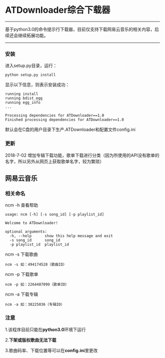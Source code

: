 # ATDownloader综合下载器
***
基于python3.0的命令提示行下载器，目前仅支持下载网易云音乐的相关内容，后续还会继续拓展功能。
***
### 安装
进入setup.py目录，运行：  

`python setup.py install`

显示以下信息，则表示安装成功：  

```
running install
running bdist_egg
running egg_info
...

Processing dependencies for ATDownloader==1.0
Finished processing dependencies for ATDownloader==1.0
```

默认会在C盘的用户目录下生产.ATDownloader和配置文件config.ini

### 更新
2018-7-02 增加专辑下载功能，歌单下载进行分类（因为所使用的API没有歌单的名字，所以另外从网页上获取歌单名字，较为繁琐）

## 网易云音乐

### 相关命名
ncm -h 查看帮助 

```
usage: ncm [-h] [-s song_id] [-p playlist_id]

Welcome to ATDownloader!

optional arguments:
  -h, --help      show this help message and exit
  -s song_id      song_id
  -p playlist_id  playlist_id
```

ncm -s  下载歌曲  

`ncm -s 如：494174528（歌曲ID）`

ncm -p  下载歌单  

`ncm -p 如：2264487099（歌单ID）`

ncm -a  下载专辑 

`ncm -a 如：38225036（专辑ID）`

### 注意
1.该程序目前只能在**python3.0**环境下运行  

2.**下架或版权歌曲无法下载**  

3.歌曲码率、下载位置等可以在**config.ini**里更改  
